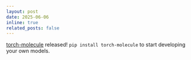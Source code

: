 ```yaml
---
layout: post
date: 2025-06-06
inline: true
related_posts: false
---
```


[torch-molecule](https://github.com/liugangcode/torch-molecule/tree/main) released! `pip install torch-molecule` to start developing your own models.
